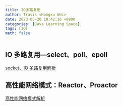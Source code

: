 ```yaml
---
title: IO多路复用
author: Travis <Hongxu Wei>
date: 2023-06-20 10:42:16 +0800
categories: [Java Learning Space]
tags: [IO]
math: false
---
```


## IO 多路复用—select、poll、epoll

[socket、IO 多路复用解析](https://www.xiaolincoding.com/os/8_network_system/selete_poll_epoll.html)



## 高性能网络模式：Reactor、Proactor

[高性能网络模式解析](https://www.xiaolincoding.com/os/8_network_system/reactor.html)


